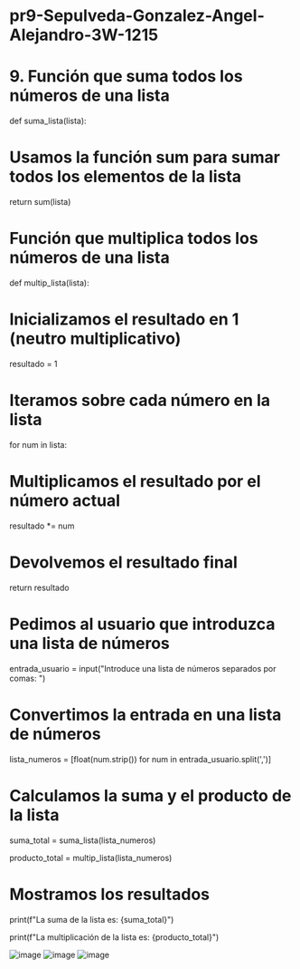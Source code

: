 # pr9-Sepulveda-Gonzalez-Angel-Alejandro-3W-1215

# 9. Función que suma todos los números de una lista

def suma_lista(lista):

  # Usamos la función sum para sumar todos los elementos de la lista
    
  return sum(lista)

# Función que multiplica todos los números de una lista

def multip_lista(lista):

  # Inicializamos el resultado en 1 (neutro multiplicativo)
    
   resultado = 1
    
  # Iteramos sobre cada número en la lista
    
  for num in lista:
    
   # Multiplicamos el resultado por el número actual
        
   resultado *= num
    
  # Devolvemos el resultado final
    
  return resultado

# Pedimos al usuario que introduzca una lista de números

entrada_usuario = input("Introduce una lista de números separados por comas: ")

# Convertimos la entrada en una lista de números

lista_numeros = [float(num.strip()) for num in entrada_usuario.split(',')]

# Calculamos la suma y el producto de la lista

suma_total = suma_lista(lista_numeros)

producto_total = multip_lista(lista_numeros)

# Mostramos los resultados

print(f"La suma de la lista es: {suma_total}")

print(f"La multiplicación de la lista es: {producto_total}")

![image](https://github.com/user-attachments/assets/27ada5ba-dd8f-435b-bcb6-f8f7878909f9)
![image](https://github.com/user-attachments/assets/f0ccb0df-0c36-4944-944e-6a8b0b1e8b06)
![image](https://github.com/user-attachments/assets/c6f66c93-7eb9-4b44-ac56-cd04d823fa35)

